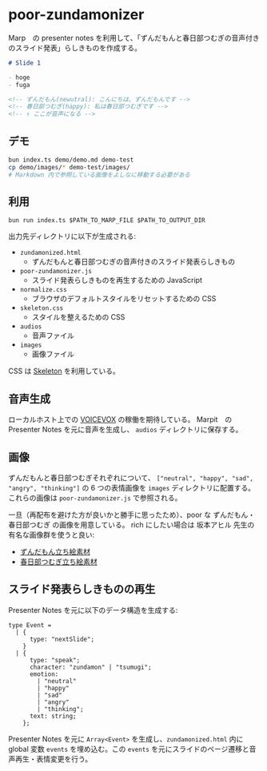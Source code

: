 # poor-zundamonizer

Marp　の presenter notes を利用して、「ずんだもんと春日部つむぎの音声付きのスライド発表」らしきものを作成する。

```markdown
# Slide 1

- hoge
- fuga

<!-- ずんだもん(newutral): こんにちは、ずんだもんです -->
<!-- 春日部つむぎ(happy): 私は春日部つむぎです -->
<!-- ↑ ここが音声になる -->

```

## デモ

```sh
bun index.ts demo/demo.md demo-test
cp demo/images/* demo-test/images/
# Markdown 内で参照している画像をよしなに移動する必要がある
```


## 利用

```
bun run index.ts $PATH_TO_MARP_FILE $PATH_TO_OUTPUT_DIR
```

出力先ディレクトリに以下が生成される:

- `zundamonized.html`
    - ずんだもんと春日部つむぎの音声付きのスライド発表らしきもの
- `poor-zundamonizer.js`
    - スライド発表らしきものを再生するための JavaScript
- `normalize.css`
    - ブラウザのデフォルトスタイルをリセットするための CSS
- `skeleton.css`
    - スタイルを整えるための CSS
- `audios`
    - 音声ファイル
- `images`
    - 画像ファイル

CSS は [Skeleton](https://github.com/dhg/Skeleton) を利用している。

## 音声生成

ローカルホスト上での [VOICEVOX](https://github.com/VOICEVOX/voicevox_engine) の稼働を期待している。
Marpit　の Presenter Notes を元に音声を生成し、 `audios` ディレクトリに保存する。

## 画像

ずんだもんと春日部つむぎそれぞれについて、 `["neutral", "happy", "sad", "angry", "thinking"]` の 6 つの表情画像を `images` ディレクトリに配置する。
これらの画像は `poor-zundamonizer.js` で参照される。

一旦（再配布を避けた方が良いかと勝手に思ったため）、poor な ずんだもん・春日部つむぎ の画像を用意している。
rich にしたい場合は 坂本アヒル 先生の有名な画像群を使うと良い:
- [ずんだもん立ち絵素材](https://www.pixiv.net/artworks/92641351)
- [春日部つむぎ立ち絵素材](https://www.pixiv.net/artworks/95429376)

## スライド発表らしきものの再生

Presenter Notes を元に以下のデータ構造を生成する:

```
type Event =
  | {
      type: "nextSlide";
    }
  | {
      type: "speak";
      character: "zundamon" | "tsumugi";
      emotion:
        | "neutral"
        | "happy"
        | "sad"
        | "angry"
        | "thinking";
      text: string;
    };
```

Presenter Notes を元に `Array<Event>` を生成し、`zundamonized.html` 内に global 変数 `events` を埋め込む。この `events` を元にスライドのページ遷移と音声再生・表情変更を行う。
